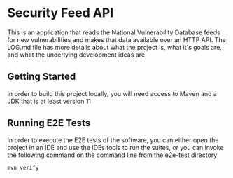 # Security Feed API

This is an application that reads the National Vulnerability Database feeds for new vulnerabilities and makes that data
available over an HTTP API. The LOG.md file has more details about what the project is, what it's goals are, and what
the underlying development ideas are

## Getting Started

In order to build this project locally, you will need access to Maven and a JDK that is at least version 11

## Running E2E Tests

In order to execute the E2E tests of the software, you can either open the project in an IDE and use the IDEs tools to
run the suites, or you can invoke the following command on the command line from the e2e-test directory

`mvn verify`
